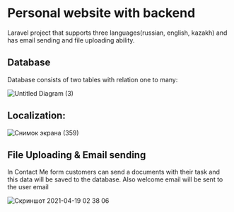 # Personal website with backend 
Laravel project that supports three languages(russian, english, kazakh) and has email sending and file uploading ability.




 ## Database
 Database consists of two tables with relation one to many:


![Untitled Diagram (3)](https://user-images.githubusercontent.com/75522192/115159398-bff51700-a0b4-11eb-9737-5235f81a66e6.png)


 ## Localization:
 
 ![Снимок экрана (359)](https://user-images.githubusercontent.com/75522192/115159884-3abf3180-a0b7-11eb-8410-c2f58a690c77.png)
 
 
 ## File Uploading & Email sending
 In Contact Me form customers can send a documents with their task and this data will be saved to the database. Also welcome email will be sent to the user email
 
 
 ![Скриншот 2021-04-19 02 38 06](https://user-images.githubusercontent.com/75522192/115160176-b5d51780-a0b8-11eb-83c5-13ddf1be97b2.png)
 
 
 
 
 




